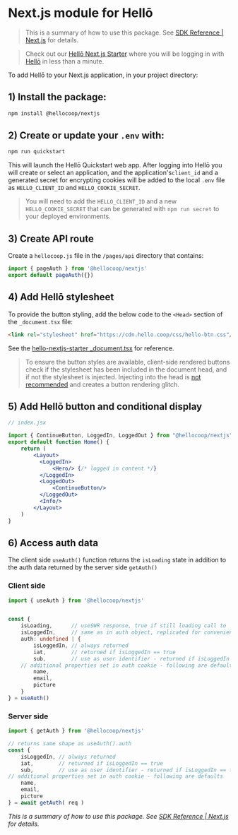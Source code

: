 # Next.js module for Hellō

> This is a summary of how to use this package. See [SDK Reference | Next.js](https://www.hello.dev/documentation/sdk-reference.html#next-js) for details.

> Check out our [Hellō Next.js Starter](https://github.com/hellocoop/hello-nextjs-starter) where you will be logging in with [Hellō](https://hello.coop/) in less than a minute.

To add Hellō to your Next.js application, in your project directory:

## 1) Install the package:

```sh
npm install @hellocoop/nextjs
```

## 2) Create or update your `.env` with:

```sh
npm run quickstart
```

This will launch the Hellō Quickstart web app. After logging into Hellō you will create or select an application, and the application's`client_id` and a generated secret for encrypting cookies will be added to the local `.env` file as `HELLO_CLIENT_ID` and `HELLO_COOKIE_SECRET`. 

> You will need to add the `HELLO_CLIENT_ID` and a new `HELLO_COOKIE_SECRET` that can be generated with `npm run secret` to your deployed environments.


## 3) Create API route

Create a `hellocoop.js` file in the `/pages/api` directory that contains:

```typescript
import { pageAuth } from '@hellocoop/nextjs'
export default pageAuth({})
```

## 4) Add Hellō stylesheet

To provide the button styling, add the below code to the `<Head>` section of the `_document.tsx` file:

```html
<link rel="stylesheet" href="https://cdn.hello.coop/css/hello-btn.css"/>
```

See the [hello-nextjs-starter _document.tsx](https://github.com/hellocoop/hello-nextjs-starter/blob/main/pages/_document.tsx) for reference.

> To ensure the button styles are available, client-side rendered buttons check if the stylesheet has been included in the document head, and if not the stylesheet is injected. Injecting into the head is [not recommended](https://nextjs.org/docs/messages/no-stylesheets-in-head-component) and creates a button rendering glitch.

## 5) Add Hellō button and conditional display

```jsx
// index.jsx

import { ContinueButton, LoggedIn, LoggedOut } from "@hellocoop/nextjs"
export default function Home() {  
    return (
        <Layout>
          <LoggedIn>
              <Hero/> {/* logged in content */}
          </LoggedIn>
          <LoggedOut>
              <ContinueButton/>
          </LoggedOut>
          <Info/>
        </Layout>
    )
}    
```
## 6) Access auth data

The client side `useAuth()` function returns the `isLoading` state in addition to the auth data returned by the server side `getAuth()`

### Client side

```typescript
import { useAuth } from '@hellocoop/nextjs'


const {
    isLoading,      // useSWR response, true if still loading call to 
    isLoggedIn,     // same as in auth object, replicated for convenience
    auth: undefined | {
        isLoggedIn, // always returned
        iat,        // returned if isLoggedIn == true
        sub,        // use as user identifier - returned if isLoggedIn == true
    // additional properties set in auth cookie - following are defaults
        name, 
        email,
        picture 
    }
} = useAuth()
```

### Server side

```typescript
import { getAuth } from '@hellocoop/nextjs'

// returns same shape as useAuth().auth
const { 
    isLoggedIn, // always returned
    iat,        // returned if isLoggedIn == true
    sub,        // use as user identifier - returned if isLoggedIn == true
// additional properties set in auth cookie - following are defaults
    name, 
    email,
    picture 
} = await getAuth( req )
```
*This is a summary of how to use this package. See [SDK Reference | Next.js](https://www.hello.dev/documentation/sdk-reference.html#next-js) for details.*
